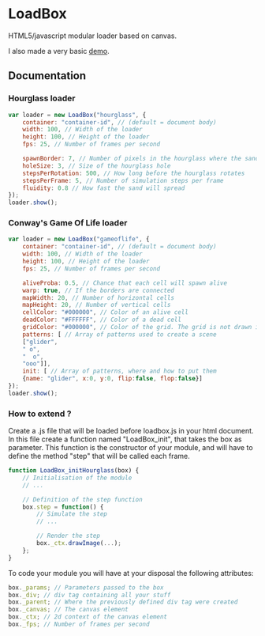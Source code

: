 LoadBox
==========

HTML5/javascript modular loader based on canvas.

I also made a very basic [demo](http://ensiss.github.io/LoadBox/).

## Documentation

### Hourglass loader

```js
var loader = new LoadBox("hourglass", {
    container: "container-id", // (default = document body)
    width: 100, // Width of the loader
    height: 100, // Height of the loader
    fps: 25, // Number of frames per second

    spawnBorder: 7, // Number of pixels in the hourglass where the sand does not spawn
    holeSize: 3, // Size of the hourglass hole
    stepsPerRotation: 500, // How long before the hourglass rotates
    stepsPerFrame: 5, // Number of simulation steps per frame
    fluidity: 0.8 // How fast the sand will spread
});
loader.show();
```

### Conway's Game Of Life loader

```js
var loader = new LoadBox("gameoflife", {
    container: "container-id", // (default = document body)
    width: 100, // Width of the loader
    height: 100, // Height of the loader
    fps: 25, // Number of frames per second

    aliveProba: 0.5, // Chance that each cell will spawn alive
    warp: true, // If the borders are connected
    mapWidth: 20, // Number of horizontal cells
    mapHeight: 20, // Number of vertical cells
    cellColor: "#000000", // Color of an alive cell
    deadColor: "#FFFFFF", // Color of a dead cell
    gridColor: "#000000", // Color of the grid. The grid is not drawn if this is not defined
    patterns: [ // Array of patterns used to create a scene
    ["glider",
    " o",
    "  o",
    "ooo"]],
    init: [ // Array of patterns, where and how to put them
    {name: "glider", x:0, y:0, flip:false, flop:false}]
});
loader.show();
```

### How to extend ?

Create a .js file that will be loaded before loadbox.js in your html document.
In this file create a function named "LoadBox_init<Module>", that takes the box as parameter.
This function is the constructor of your module, and will have to define the method "step" that will be called each frame.
```js
function LoadBox_initHourglass(box) {
    // Initialisation of the module
    // ...

    // Definition of the step function
    box.step = function() {
        // Simulate the step
        // ...

        // Render the step
        box._ctx.drawImage(...);
    };
}
```
To code your module you will have at your disposal the following attributes:
```js
box._params; // Parameters passed to the box
box._div; // div tag containing all your stuff
box._parent; // Where the previously defined div tag were created
box._canvas; // The canvas element
box._ctx; // 2d context of the canvas element
box._fps; // Number of frames per second
```
